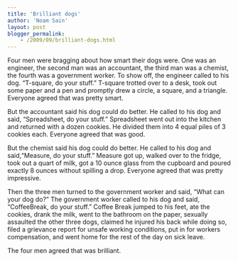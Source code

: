 ```yaml
---
title: 'Brilliant dogs'
author: 'Noam Sain'
layout: post
blogger_permalink:
    - /2009/09/brilliant-dogs.html
---
```


Four men were bragging about how smart their dogs were. One was an engineer, the second man was an accountant, the third man was a chemist, the fourth was a government worker. To show off, the engineer called to his dog. “T-square, do your stuff.” T-square trotted over to a desk, took out some paper and a pen and promptly drew a circle, a square, and a triangle. Everyone agreed that was pretty smart.

But the accountant said his dog could do better. He called to his dog and said, “Spreadsheet, do your stuff.” Spreadsheet went out into the kitchen and returned with a dozen cookies. He divided them into 4 equal piles of 3 cookies each. Everyone agreed that was good.

But the chemist said his dog could do better. He called to his dog and said,“Measure, do your stuff.” Measure got up, walked over to the fridge, took out a quart of milk, got a 10 ounce glass from the cupboard and poured exactly 8 ounces without spilling a drop. Everyone agreed that was pretty impressive.

Then the three men turned to the government worker and said, “What can your dog do?” The government worker called to his dog and said, “CoffeeBreak, do your stuff.” Coffee Break jumped to his feet, ate the cookies, drank the milk, went to the bathroom on the paper, sexually assaulted the other three dogs, claimed he injured his back while doing so, filed a grievance report for unsafe working conditions, put in for workers compensation, and went home for the rest of the day on sick leave.

The four men agreed that was brilliant.